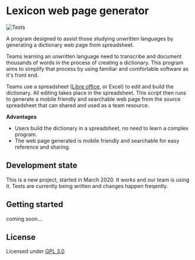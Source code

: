 # Lexicon web page generator

![Tests](https://github.com/stevetasticsteve/Lexicon/workflows/Python%20application/badge.svg)

A program designed to assist those studying unwritten languages by
 generating a dictionary web page from spreadsheet.
 
Teams learning an unwritten language need to transcribe and document
thousands of words in the process of creating a dictionary. This program
aims to simplify that process by using familiar and comfortable software
as it's front end.

Teams use a spreadsheet ([Libre office](https://www.libreoffice.org/), or Excel) to edit and build the 
dictionary. All editing takes place in the spreadsheet.
This script then runs to generate a mobile friendly and searchable web 
page from the source spreadsheet that can shared and used as a team resource.

**Advantages**
- Users build the dictionary in a spreadsheet, no need to learn a complex program.
- The web page generated is mobile friendly and searchable for easy reference and sharing.

## Development state
This is a new project, started in March 2020. It works and our team is using it. 
Tests are currently being written and changes happen freqently.

## Getting started
coming soon...

## License
Licensed under [GPL 3.0](https://github.com/stevetasticsteve/Lexicon/blob/master/LICENSE.md)


